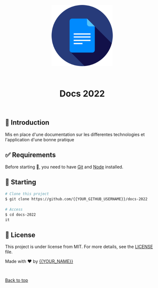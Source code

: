 <div align="center" id="top"> 
  <img src="./img/docs-svgrepo-com.svg " alt="Docs 2022" width="200" height="200"/>

  &#xa0;

  <!-- <a href="https://docs2022.netlify.app">Demo</a> -->
</div>

<h1 align="center">Docs 2022</h1>

<!-- Status -->

<!-- <h4 align="center"> 
	🚧  Docs 2022 🚀 Under construction...  🚧
</h4> 

<hr> -->

<br>

## :dart: Introduction ##

Mis en place d'une documentation sur les differentes technologies et l'application d'une bonne pratique



## :white_check_mark: Requirements ##

Before starting :checkered_flag:, you need to have [Git](https://git-scm.com) and [Node](https://nodejs.org/en/) installed.

## :checkered_flag: Starting ##

```bash
# Clone this project
$ git clone https://github.com/{{YOUR_GITHUB_USERNAME}}/docs-2022

# Access
$ cd docs-2022
it 
```

## :memo: License ##

This project is under license from MIT. For more details, see the [LICENSE](LICENSE.md) file.


Made with :heart: by <a href="https://github.com/{{YOUR_GITHUB_USERNAME}}" target="_blank">{{YOUR_NAME}}</a>

&#xa0;

<a href="#top">Back to top</a>
